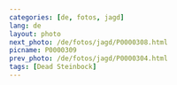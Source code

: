 ```yaml
---
categories: [de, fotos, jagd]
lang: de
layout: photo
next_photo: /de/fotos/jagd/P0000308.html
picname: P0000309
prev_photo: /de/fotos/jagd/P0000304.html
tags: [Dead Steinbock]
---
```

